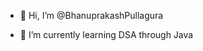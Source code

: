 - 👋 Hi, I’m @BhanuprakashPullagura
  
- 🌱 I’m currently learning DSA through Java



<!---
BhanuprakashPullagura/BhanuprakashPullagura is a ✨ special ✨ repository because its `README.md` (this file) appears on your GitHub profile.
You can click the Preview link to take a look at your changes.
--->
